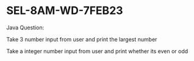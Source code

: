 # SEL-8AM-WD-7FEB23
Java Question:</br>

Take 3 number input from user and print the largest number </br>

Take a integer number input from user and print whether its even or odd
